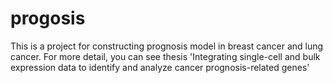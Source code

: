 # progosis
This is a project for constructing prognosis model in breast cancer and lung cancer. For more detail, you can see thesis 'Integrating single-cell and bulk expression data to identify and analyze cancer prognosis-related genes' 
